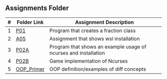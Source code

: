 ## Assignments Folder

|   #   | Folder Link | Assignment Description |
| :---: | ----------- | ---------------------- |
| 1 | [P01](https://github.com/DomHaw21/2143-OOP-HAWKINS/tree/main/Assignments/P01)| Program that creates a fraction class|
| 2 | [A05](https://github.com/DomHaw21/2143-OOP-HAWKINS/tree/main/Assignments/A05)| Assignment that shows wsl installation|
| 3 | [P02A](https://github.com/DomHaw21/2143-OOP-HAWKINS/tree/main/Assignments/P02A)| Program that shows an example usage of ncurses and installation|
| 4 | [P02B](https://github.com/DomHaw21/2143-OOP-HAWKINS/tree/main/Assignments/P02B)| Game implementation of Ncurses|
| 5 | [OOP_Primer](https://github.com/DomHaw21/2143-OOP-HAWKINS/tree/main/Assignments/OOP_Primer)|OOP definition/examples of diff concepts|
